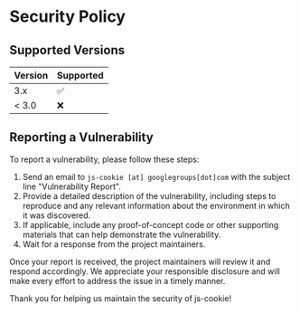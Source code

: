 # Security Policy

## Supported Versions

| Version | Supported          |
| ------- | ------------------ |
| 3.x     | :white_check_mark: |
| < 3.0   | :x:                |

## Reporting a Vulnerability

To report a vulnerability, please follow these steps:

1. Send an email to `js-cookie [at] googlegroups[dot]com` with the subject line "Vulnerability Report".
2. Provide a detailed description of the vulnerability, including steps to reproduce and any relevant information about the environment in which it was discovered.
3. If applicable, include any proof-of-concept code or other supporting materials that can help demonstrate the vulnerability.
4. Wait for a response from the project maintainers.

Once your report is received, the project maintainers will review it and respond accordingly. We appreciate your responsible disclosure and will make every effort to address the issue in a timely manner.

Thank you for helping us maintain the security of js-cookie!
